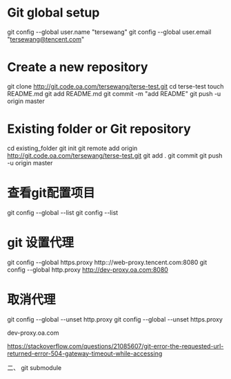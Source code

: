 # Git global setup
git config --global user.name  "tersewang"
git config --global user.email "tersewang@tencent.com"

# Create a new repository
git clone http://git.code.oa.com/tersewang/terse-test.git
cd terse-test
touch README.md
git add README.md
git commit -m "add README"
git push -u origin master

# Existing folder or Git repository
cd existing_folder
git init
git remote add origin http://git.code.oa.com/tersewang/terse-test.git
git add .
git commit
git push -u origin master


# 查看git配置项目
git config --global --list
git config --list

# git 设置代理
git config --global https.proxy http:://web-proxy.tencent.com:8080
git config --global http.proxy http://dev-proxy.oa.com:8080

# 取消代理
git config --global --unset http.proxy 
git config --global --unset https.proxy

dev-proxy.oa.com

https://stackoverflow.com/questions/21085607/git-error-the-requested-url-returned-error-504-gateway-timeout-while-accessing


二、
git submodule